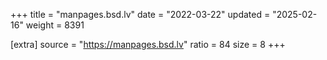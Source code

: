 +++
title = "manpages.bsd.lv"
date = "2022-03-22"
updated = "2025-02-16"
weight = 8391

[extra]
source = "https://manpages.bsd.lv"
ratio = 84
size = 8
+++
